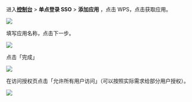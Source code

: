 <IntegrationDetailCard :title="`在 ${$localeConfig.brandName} 中创建应用`">

进入[**控制台**](https://console.genauth.ai) > **单点登录 SSO** > **添加应用** ，点击 WPS，点击获取应用。

![](~@imagesZhCn/integration/wps/1-1.png)

填写应用名称，点击下一步。

![](~@imagesZhCn/integration/wps/1-2.png)

点击「完成」

![](~@imagesZhCn/integration/wps/1-3.png)

在访问授权页点击「允许所有用户访问」（可以按照实际需求给部分用户授权）。

![](~@imagesZhCn/integration/wps/1-4.png)

</IntegrationDetailCard>
